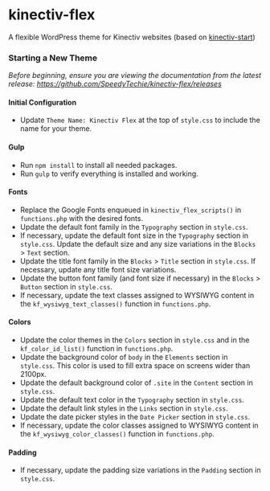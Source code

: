# kinectiv-flex
A flexible WordPress theme for Kinectiv websites (based on [kinectiv-start](https://github.com/SpeedyTechie/kinectiv-start))

### Starting a New Theme
*Before beginning, ensure you are viewing the documentation from the latest release: https://github.com/SpeedyTechie/kinectiv-flex/releases*

#### Initial Configuration
* Update `Theme Name: Kinectiv Flex` at the top of `style.css` to include the name for your theme.

#### Gulp
* Run `npm install` to install all needed packages.
* Run `gulp` to verify everything is installed and working.

#### Fonts
* Replace the Google Fonts enqueued in `kinectiv_flex_scripts()` in `functions.php` with the desired fonts.
* Update the default font family in the `Typography` section in `style.css`.
* If necessary, update the default font size in the `Typography` section in `style.css`. Update the default size and any size variations in the `Blocks` > `Text` section.
* Update the title font family in the `Blocks` > `Title` section in `style.css`. If necessary, update any title font size variations.
* Update the button font family (and font size if necessary) in the `Blocks` > `Button` section in `style.css`.
* If necessary, update the text classes assigned to WYSIWYG content in the `kf_wysiwyg_text_classes()` function in `functions.php`.

#### Colors
* Update the color themes in the `Colors` section in `style.css` and in the `kf_color_id_list()` function in `functions.php`.
* Update the background color of `body` in the `Elements` section in `style.css`. This color is used to fill extra space on screens wider than 2100px.
* Update the default background color of `.site` in the `Content` section in `style.css`.
* Update the default text color in the `Typography` section in `style.css`.
* Update the default link styles in the `Links` section in `style.css`.
* Update the date picker styles in the `Date Picker` section in `style.css`.
* If necessary, update the color classes assigned to WYSIWYG content in the `kf_wysiwyg_color_classes()` function in `functions.php`.

#### Padding
* If necessary, update the padding size variations in the `Padding` section in `style.css`.
